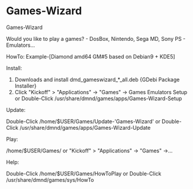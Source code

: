 # Games-Wizard
Games-Wizard

Would you like to play a games? - DosBox, Nintendo, Sega MD, Sony PS - Emulators...

HowTo: Example-[Diamond amd64 GM#5 based on Debian9 + KDE5]

Install:

  1. Downloads and install dmd_gameswizard_*_all.deb {GDebi Package Installer}
  2. Click "Kickoff" > "Applications" -> "Games" -> Games Emulators Setup
  or Double-Click /usr/share/dmnd/games/apps/Games-Wizard-Setup

Update:

  Double-Click /home/$USER/Games/Update-'Games-Wizard' 
  or Double-Click /usr/share/dmnd/games/apps/Games-Wizard-Update

Play:

  /home/$USER/Games/
  or "Kickoff" > "Applications" -> "Games" ->... 

Help:

  Double-Click /home/$USER/Games/HowToPlay
  or Double-Click /usr/share/dmnd/games/sys/HowTo
